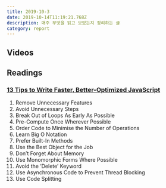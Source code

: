 ```yaml
---
title: 2019-10-3
date: 2019-10-14T11:19:21.768Z
description: 매주 무엇을 읽고 보았는지 정리하는 글
category: report
---
```


## Videos

## Readings

### [13 Tips to Write Faster, Better-Optimized JavaScript](https://medium.com/@bretcameron/13-tips-to-write-faster-better-optimized-javascript-dc1f9ab063d8)

1. Remove Unnecessary Features
2. Avoid Unnecessary Steps
3. Break Out of Loops As Early As Possible
4. Pre-Compute Once Wherever Possible
5. Order Code to Minimise the Number of Operations
6. Learn Big O Notation
7. Prefer Built-In Methods
8. Use the Best Object for the Job
9. Don’t Forget About Memory
10. Use Monomorphic Forms Where Possible
11. Avoid the ‘Delete’ Keyword
12. Use Asynchronous Code to Prevent Thread Blocking
13. Use Code Splitting